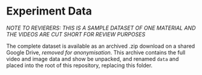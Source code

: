# Experiment Data

*NOTE TO REVIERERS: THIS IS A SAMPLE DATASET OF ONE MATERIAL AND THE VIDEOS ARE CUT SHORT FOR REVIEW PURPOSES*

The complete dataset is available as an archived .zip download on a shared Google
Drive, *removed for anonymisation*.   This archive contains the full video
and image data and show be unpacked, and renamed ```data``` and placed into
the root of this repository, replacing this folder.  
